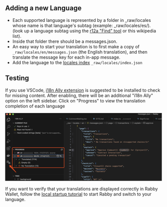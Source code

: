 ## Adding a new Language

- Each supported language is represented by a folder in _raw/locales whose name is that language's subtag (example: _raw/locales/es/). (look up a language subtag using the [r12a "Find" tool](https://r12a.github.io/app-subtags/) or this wikipedia list).
- Inside that folder there should be a messages.json.
- An easy way to start your translation is to first make a copy of `_raw/locales/en/messages.json` (the English translation), and then translate the message key for each in-app message.
- Add the language to the [locales index](https://github.com/RabbyHub/Rabby/blob/develop/_raw/locales/index.json) `_raw/locales/index.json`

## Testing
If you use VSCode, [i18n Ally extension](https://marketplace.visualstudio.com/items?itemName=Lokalise.i18n-ally) is suggested to be installed to check for missing content. After enabling, there will be an additional "i18n Ally" option on the left sidebar. Click on "Progress" to view the translation completion of each language

![i18n Ally](./i18n-ally.png)

If you want to verify that your translations are displayed correctly in Rabby Wallet, follow the [local startup tutorial](https://github.com/rabbyhub/rabby#contribution) to start Rabby and switch to your language.